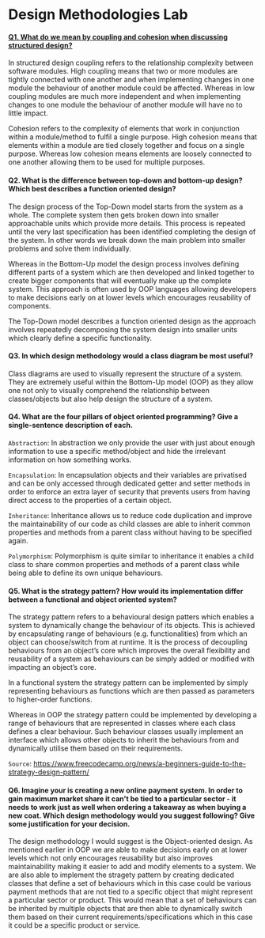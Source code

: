 # Design Methodologies Lab

#### **<ins>Q1. What do we mean by coupling and cohesion when discussing structured design?<ins>**


In structured design coupling refers to the relationship complexity between software modules. High coupling means that two or more modules are tightly connected with one another and when implementing changes in one module the behaviour of another module could be affected. Whereas in low coupling modules are much more independent and when implementing changes to one module the behaviour of another module will have no to little impact.  

Cohesion refers to the complexity of elements that work in conjunction within a module/method to fulfil a single purpose. High cohesion means that elements within a module are tied closely together and focus on a single purpose. Whereas low cohesion means elements are loosely connected to one another allowing them to be used for multiple purposes. 


#### Q2. What is the difference between top-down and bottom-up design? Which best describes a function oriented design?

The design process of the Top-Down model starts from the system as a whole. The complete system then gets broken down into smaller approachable units which provide more details. This process is repeated until the very last specification has been identified completing the design of the system. In other words we break down the main problem into smaller problems and solve them individually. 

Whereas in the Bottom-Up model the design process involves defining different parts of a system which are then developed and linked together to create bigger components that will eventually make up the complete system. This approach is often used by OOP languages allowing developers to make decisions early on at lower levels which encourages reusability of components.     

The Top-Down model describes a function oriented design as the approach involves repeatedly decomposing the system design into smaller units which clearly define a specific functionality. 



#### Q3. In which design methodology would a class diagram be most useful?

Class diagrams are used to visually represent the structure of a system. They are extremely useful within the Bottom-Up model (OOP) as they allow one not only to visually comprehend the relationship between classes/objects but also help design the structure of a system. 



#### Q4. What are the four pillars of object oriented programming? Give a single-sentence description of each.

`Abstraction`: In abstraction we only provide the user with just about enough information to use a specific method/object and hide the irrelevant information on how something works. 

`Encapsulation`: In encapsulation objects and their variables are privatised and can be only accessed through dedicated getter and setter methods in order to enforce an extra layer of security that prevents users from having direct access to the properties of a certain object. 

`Inheritance`: Inheritance allows us to reduce code duplication and improve the maintainability of our code as child classes are able to inherit common properties and methods from a parent class without having to be specified again. 

`Polymorphism`: Polymorphism is quite similar to inheritance it enables a child class to share common properties and methods of a parent class while being able to define its own unique behaviours. 



#### Q5. What is the strategy pattern? How would its implementation differ between a functional and object oriented system?

The strategy pattern refers to a behavioural design patters which enables a system to dynamically change the behaviour of its objects. This is achieved by encapsulating range of behaviours (e.g. functionalities) from which an object can choose/switch from at runtime.  It is the process of decoupling behaviours from an object’s core which improves the overall flexibility and reusability of a system as behaviours can be simply added or modified with impacting an object’s core. 

In a functional system the strategy pattern can be implemented by simply representing behaviours as functions which are then passed as parameters to higher-order functions. 

Whereas in OOP the strategy pattern could be implemented by developing a range of behaviours that are represented in classes where each class defines a clear behaviour. Such behaviour classes usually implement an interface which allows other objects to inherit the behaviours from and dynamically utilise them based on their requirements. 

`Source`: https://www.freecodecamp.org/news/a-beginners-guide-to-the-strategy-design-pattern/  



#### Q6. Imagine your is creating a new online payment system. In order to gain maximum market share it can't be tied to a particular sector - it needs to work just as well when ordering a takeaway as when buying a new coat. Which design methodology would you suggest following? Give some justification for your decision.

The design methodology I would suggest is the Object-oriented design. As mentioned earlier in OOP we are able to make decisions early on at lower levels which not only encourages reusability but also improves maintainability making it easier to add and modify elements to a system. We are also able to implement the stragety pattern by creating dedicated classes that define a set of behaviours which in this case could be various payment methods that are not tied to a specific object that might represent a particular sector or product. This would mean that a set of behaviours can be inherited by multiple objects that are then able to dynamically switch them based on their current requirements/specifications which in this case it could be a specific product or service.
